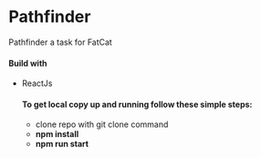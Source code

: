# Pathfinder

<p>Pathfinder a task for FatCat  </p>
<h4>Build with</h4>
<ul>
  <li>ReactJs</li>

<h4>To get local copy up and running follow these simple steps:</h4>
<ul>
 <li>clone repo with git clone command</li>
 <li><b>npm install</b></li>
 <li><b>npm run start</b></li>
</ul>
